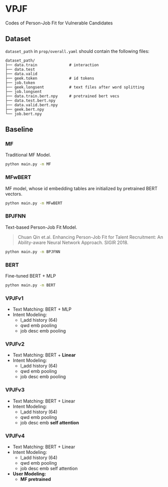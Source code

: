 # VPJF
Codes of Person-Job Fit for Vulnerable Candidates

## Dataset

`dataset_path` in `prop/overall.yaml` should contain the following files:

```
dataset_path/
├── data.train              # interaction
├── data.test
├── data.valid
├── geek.token              # id tokens
├── job.token
├── geek.longsent           # text files after word splitting
├── job.longsent
├── data.train.bert.npy     # pretrained bert vecs
├── data.test.bert.npy
├── data.valid.bert.npy
├── geek.bert.npy
└── job.bert.npy
```

## Baseline

### MF

Traditional MF Model.

```bash
python main.py -m MF
```

### MFwBERT

MF model, whose id embedding tables are initialized by pretrained BERT vectors.

```bash
python main.py -m MFwBERT
```

### BPJFNN

Text-based Person-Job Fit Model.

> Chuan Qin et.al. Enhancing Person-Job Fit for Talent Recruitment: An Ability-aware Neural Network Approach. SIGIR 2018.

```bash
python main.py -m BPJFNN
```

### BERT

Fine-tuned BERT + MLP

```bash
python main.py -m BERT
```

### VPJFv1

* Text Matching: BERT + MLP
* Intent Modeling:
    * l_add history (64)
    * qwd emb pooling
    * job desc emb pooling

### VPJFv2

* Text Matching: BERT + **Linear**
* Intent Modeling:
    * l_add history (64)
    * qwd emb pooling
    * job desc emb pooling

### VPJFv3

* Text Matching: BERT + Linear
* Intent Modeling:
    * l_add history (64)
    * qwd emb pooling
    * job desc emb **self attention**

### VPJFv4

* Text Matching: BERT + Linear
* Intent Modeling:
    * l_add history (64)
    * qwd emb pooling
    * job desc emb self attention
* **User Modeling:**
    * **MF pretrained**
